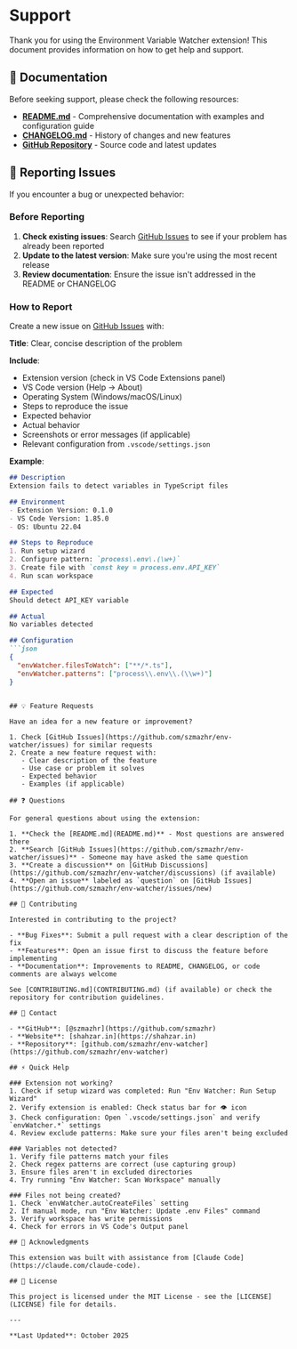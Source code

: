 # Support

Thank you for using the Environment Variable Watcher extension! This document provides information on how to get help and support.

## 📖 Documentation

Before seeking support, please check the following resources:

- **[README.md](README.md)** - Comprehensive documentation with examples and configuration guide
- **[CHANGELOG.md](CHANGELOG.md)** - History of changes and new features
- **[GitHub Repository](https://github.com/szmazhr/env-watcher)** - Source code and latest updates

## 🐛 Reporting Issues

If you encounter a bug or unexpected behavior:

### Before Reporting
1. **Check existing issues**: Search [GitHub Issues](https://github.com/szmazhr/env-watcher/issues) to see if your problem has already been reported
2. **Update to the latest version**: Make sure you're using the most recent release
3. **Review documentation**: Ensure the issue isn't addressed in the README or CHANGELOG

### How to Report
Create a new issue on [GitHub Issues](https://github.com/szmazhr/env-watcher/issues/new) with:

**Title**: Clear, concise description of the problem

**Include**:
- Extension version (check in VS Code Extensions panel)
- VS Code version (Help → About)
- Operating System (Windows/macOS/Linux)
- Steps to reproduce the issue
- Expected behavior
- Actual behavior
- Screenshots or error messages (if applicable)
- Relevant configuration from `.vscode/settings.json`

**Example**:
```markdown
## Description
Extension fails to detect variables in TypeScript files

## Environment
- Extension Version: 0.1.0
- VS Code Version: 1.85.0
- OS: Ubuntu 22.04

## Steps to Reproduce
1. Run setup wizard
2. Configure pattern: `process\.env\.(\w+)`
3. Create file with `const key = process.env.API_KEY`
4. Run scan workspace

## Expected
Should detect API_KEY variable

## Actual
No variables detected

## Configuration
```json
{
  "envWatcher.filesToWatch": ["**/*.ts"],
  "envWatcher.patterns": ["process\\.env\\.(\\w+)"]
}
```
```

## 💡 Feature Requests

Have an idea for a new feature or improvement?

1. Check [GitHub Issues](https://github.com/szmazhr/env-watcher/issues) for similar requests
2. Create a new feature request with:
   - Clear description of the feature
   - Use case or problem it solves
   - Expected behavior
   - Examples (if applicable)

## ❓ Questions

For general questions about using the extension:

1. **Check the [README.md](README.md)** - Most questions are answered there
2. **Search [GitHub Issues](https://github.com/szmazhr/env-watcher/issues)** - Someone may have asked the same question
3. **Create a discussion** on [GitHub Discussions](https://github.com/szmazhr/env-watcher/discussions) (if available)
4. **Open an issue** labeled as `question` on [GitHub Issues](https://github.com/szmazhr/env-watcher/issues/new)

## 🤝 Contributing

Interested in contributing to the project?

- **Bug Fixes**: Submit a pull request with a clear description of the fix
- **Features**: Open an issue first to discuss the feature before implementing
- **Documentation**: Improvements to README, CHANGELOG, or code comments are always welcome

See [CONTRIBUTING.md](CONTRIBUTING.md) (if available) or check the repository for contribution guidelines.

## 📧 Contact

- **GitHub**: [@szmazhr](https://github.com/szmazhr)
- **Website**: [shahzar.in](https://shahzar.in)
- **Repository**: [github.com/szmazhr/env-watcher](https://github.com/szmazhr/env-watcher)

## ⚡ Quick Help

### Extension not working?
1. Check if setup wizard was completed: Run "Env Watcher: Run Setup Wizard"
2. Verify extension is enabled: Check status bar for 👁️ icon
3. Check configuration: Open `.vscode/settings.json` and verify `envWatcher.*` settings
4. Review exclude patterns: Make sure your files aren't being excluded

### Variables not detected?
1. Verify file patterns match your files
2. Check regex patterns are correct (use capturing group)
3. Ensure files aren't in excluded directories
4. Try running "Env Watcher: Scan Workspace" manually

### Files not being created?
1. Check `envWatcher.autoCreateFiles` setting
2. If manual mode, run "Env Watcher: Update .env Files" command
3. Verify workspace has write permissions
4. Check for errors in VS Code's Output panel

## 🙏 Acknowledgments

This extension was built with assistance from [Claude Code](https://claude.com/claude-code).

## 📄 License

This project is licensed under the MIT License - see the [LICENSE](LICENSE) file for details.

---

**Last Updated**: October 2025
